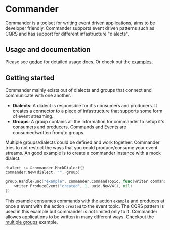 # Commander

Commander is a toolset for writing event driven applications, aims to be developer friendly. Commander supports event driven patterns such as CQRS and has support for different infastructure "dialects".

## Usage and documentation

Please see [godoc](https://godoc.org/github.com/jeroenrinzema/commander) for detailed usage docs. Or check out the [examples](https://github.com/jeroenrinzema/commander/tree/master/examples).

## Getting started

Commander mainly exists out of dialects and groups that connect and communicate with one another.

- **Dialects**: A dialect is responsible for it's consumers and producers. It creates a connector to a piece of infastructure that supports some form of event streaming.
- **Groups**: A group contains all the information for commander to setup it's consumers and producers. Commands and Events are consumed/written from/to groups.

Multiple groups/dialects could be defined and work together. Commander tries to not restrict the ways that you could produce/consume your event streams.
An good example is to create a commander instance with a mock dialect.

```go
dialect := &commander.MockDialect{}
commander.New(dialect, "", group)

group.HandleFunc("example", commander.CommandTopic, func(writer commander.ResponseWriter, message interface{}) {
	writer.ProduceEvent("created", 1, uuid.NewV4(), nil)
})
```

This example consumes commands with the action `example` and produces at once a event with the action `created` to the event topic.
The CQRS pattern is used in this example but commander is not limited only to it. Commander allowes applications to be written in many different ways.
Checkout the [multiple groups](https://github.com/jeroenrinzema/commander/tree/master/examples/multiple-groups) example.
